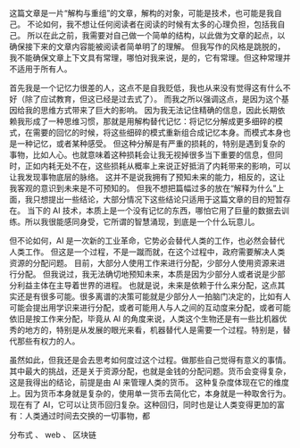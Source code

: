 这篇文章是一片“解构与重组”的文章，解构的对象，可能是技术，也可能是我自己。
不论如何，我不想让任何阅读者在阅读的时候有太多的心理负担，包括我自己。
所以在此之前，我需要对自己做一个简单的结构，以此做为文章的起点，以确保接下来的文章内容能被阅读者简单明了的理解。
但我写作的风格是跳脱的，我不能确保文章上下文具有常理，哪怕对我来说，是的，它有常理。但这种常理并不适用于所有人。

首先我是一个记忆力很差的人，这点不是自我贬低，我也从来没有觉得这有什么不好（除了应试教育，但这已经是过去式了）。
而我之所以强调这点，是因为这个基因给我的思维方式带来了巨大的影响。
因为我无法记住精确的信息，因此长期依赖我形成了一种思维习惯，那就是用解构替代记忆：将记忆分解成更多细碎的模式，在需要的回忆的时候，将这些细碎的模式重新组合成记忆本身。而模式本身也是一种记忆，或者某种感受。
但这种分解是有严重的损耗的，特别是遇到复杂的事物，比如人心。也就意味着这种损耗会让我无视掉很多当下重要的信息，但同时，正如内耗无处不在，这些损耗从概率上来说正好抵消了内耗带来的影响，可以让我发现事物底层的脉络。
这并不是说我拥有了预知未来的能力，相反的，这让我客观的意识到未来是不可预知的。
但我不想把篇幅过多的放在“解释为什么”上面，我只想提出一些结论，大部分情况下这些结论只适用于这篇文章的目的短暂存在。
当下的 AI 技术，本质上是一个没有记忆的东西，哪怕它用了巨量的数据去训练。所以我很能感同身受，它所谓的智慧涌现，到底是一个什么玩意儿。

但不论如何，AI 是一次新的工业革命，它势必会替代人类的工作，也必然会替代人类工作。
但这是一个过程，不是一蹴而就，在这个过程中，政府需要解决人类资源的分配问题。
目前，大部分人使用工作来进行分配，少部分人使用资源来进行分配。
但我说过，我无法确切地预知未来，本质是因为少部分人或者说是少部分利益主体在主导着世界的进程。
也就是说，未来是依赖于什么来分配，这点其实还是有很多可能。很多离谱的决策可能就是少部分人一拍脑门决定的，比如有人可能会提出用学识来进行分配，或者可能用人与人之间的互动度来分配，或者可能依旧是按工作来分配，毕竟从 AI 的角度来说，人类这个生物还是有一些比机器优秀的地方的，特别是从发展的眼光来看，机器替代人是需要一个过程。特别是，替代那些有权力的人。

虽然如此，但我还是会去思考如何度过这个过程。做那些自己觉得有意义的事情。
其中最大的挑战，还是关于资源分配，也就是金钱的分配问题。货币会变得复杂，这是我得出的结论，前提是由 AI 来管理人类的货币。
这种复杂度体现在它的维度上。因为货币本身就是复杂的，使用单一货币去简化它，本身就是一种取舍行为。
现在有了 AI，它可以让货币回归复杂。这种回归，同时也是让人类变得更加的富有：人类通过时间去交换的一切事物，都

分布式 、 web 、 区块链
